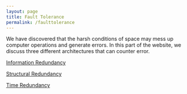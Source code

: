 ```yaml
---
layout: page
title: Fault Tolerance
permalink: /faulttolerance
---
```


We have discovered that the harsh conditions of space may mess up computer operations and generate errors. In this part of the website, we discuss three different architectures that can counter error.

<a href = '{{ site.baseurl }}/faulttolerance/inforedundancy'>Information Redundancy</a>

<a href = '{{ site.baseurl }}/faulttolerance/structuralredundancy'>Structural Redundancy</a>

<a href = '{{ site.baseurl }}/faulttolerance/timeredundancy'>Time Redundancy</a>